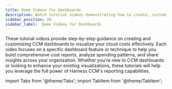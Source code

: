 ```yaml
---
title: Demo Videos for Dashboards  
description: Watch tutorial videos demonstrating how to create, customize, and use CCM dashboards for visualizing and analyzing your cloud costs across multiple providers.
sidebar_position: 20
sidebar_label:  Demo Videos for Dashboards  
---
```


These tutorial videos provide step-by-step guidance on creating and customizing CCM dashboards to visualize your cloud costs effectively. Each video focuses on a specific dashboard feature or technique to help you build comprehensive cost reports, analyze spending patterns, and share insights across your organization. Whether you're new to CCM dashboards or looking to enhance your existing visualizations, these tutorials will help you leverage the full power of Harness CCM's reporting capabilities.

import Tabs from '@theme/Tabs';
import TabItem from '@theme/TabItem';

<style dangerouslySetInnerHTML={{__html: `
  .video-grid {
    display: grid;
    grid-template-columns: repeat(3, 1fr);
    gap: 35px;
    margin: 0 -30px 50px -30px;
    padding: 0 30px;
    max-width: 1200px;
  }
  
  .video-card {
    border: 1px solid var(--ifm-color-emphasis-200);
    border-radius: 12px;
    overflow: hidden;
    box-shadow: 0 3px 10px rgba(0, 0, 0, 0.08);
    transition: transform 0.3s ease, box-shadow 0.3s ease;
    background-color: #f8f9fa;
    transform: scale(1.02);
  }
  
  .video-card:nth-child(4n+1) {
    background-color: #f0f7ff; /* Light pastel blue */
  }
  
  .video-card:nth-child(4n+2) {
    background-color: #f0fff4; /* Light pastel green */
  }
  
  .video-card:nth-child(4n+3) {
    background-color: #fff5f5; /* Light pastel red/pink */
  }
  
  .video-card:nth-child(4n+4) {
    background-color: #faf5ff; /* Light pastel purple */
  }
  
  .video-card:hover {
    transform: translateY(-5px) scale(1.03);
    box-shadow: 0 8px 20px rgba(0, 0, 0, 0.12);
  }
  
  .video-container {
    position: relative;
    padding-bottom: 60%; /* Slightly taller than 16:9 aspect ratio */
    height: 0;
    overflow: hidden;
    border-bottom: 1px solid rgba(0, 0, 0, 0.05);
  }
  
  .video-container iframe {
    position: absolute;
    top: 0;
    left: 0;
    width: 100%;
    height: 100%;
    border: 0;
  }
  
  .video-title {
    padding: 14px 16px;
    font-weight: 600;
    text-align: center;
    color: var(--ifm-color-emphasis-900);
    border-top: 2px solid rgba(0, 0, 0, 0.05);
    letter-spacing: 0.3px;
    font-size: 1.05rem;
    text-shadow: 0 1px 0 rgba(255, 255, 255, 0.8);
  }
  
  /* Dark mode adjustments */
  html[data-theme='dark'] .video-card {
    background-color: var(--ifm-color-emphasis-100);
    border-color: var(--ifm-color-emphasis-300);
  }
  
  html[data-theme='dark'] .video-card:nth-child(4n+1) {
    background-color: rgba(173, 216, 230, 0.1); /* Dark mode pastel blue */
  }
  
  html[data-theme='dark'] .video-card:nth-child(4n+2) {
    background-color: rgba(144, 238, 144, 0.1); /* Dark mode pastel green */
  }
  
  html[data-theme='dark'] .video-card:nth-child(4n+3) {
    background-color: rgba(255, 182, 193, 0.1); /* Dark mode pastel red/pink */
  }
  
  html[data-theme='dark'] .video-card:nth-child(4n+4) {
    background-color: rgba(221, 160, 221, 0.1); /* Dark mode pastel purple */
  }
`}} />

<div className="video-grid">
  <div className="video-card">
    <div className="video-container">
      <iframe src="https://www.youtube.com/embed/vg-mDhocV7o" allowFullScreen></iframe>
    </div>
    <div className="video-title">How to create a text widget</div>
  </div>
  
  <div className="video-card">
    <div className="video-container">
      <iframe src="https://www.youtube.com/embed/ebz827xF75k" allowFullScreen></iframe>
    </div>
    <div className="video-title">How to schedule dashboards to be emailed</div>
  </div>
  
  <div className="video-card">
    <div className="video-container">
      <iframe src="https://www.youtube.com/embed/4bUuDkIsZE0" allowFullScreen></iframe>
    </div>
    <div className="video-title">How to make Pie Charts</div>
  </div>
  
  <div className="video-card">
    <div className="video-container">
      <iframe src="https://www.youtube.com/embed/ZQroZOwv6F8" allowFullScreen></iframe>
    </div>
    <div className="video-title">Creating multi-value visualizations</div>
  </div>
  
  <div className="video-card">
    <div className="video-container">
      <iframe src="https://www.youtube.com/embed/Y2k8-WFJNIE" allowFullScreen></iframe>
    </div>
    <div className="video-title">Setting up forecasting in dashboard tiles</div>
  </div>
  
  <div className="video-card">
    <div className="video-container">
      <iframe src="https://www.youtube.com/embed/NEW0JwY9TfM" allowFullScreen></iframe>
    </div>
    <div className="video-title">Basic Dashboard Filters</div>
  </div>
  
  <div className="video-card">
    <div className="video-container">
      <iframe src="https://www.youtube.com/embed/MwQqRXOBbhw" allowFullScreen></iframe>
    </div>
    <div className="video-title">Basic usage of custom fields</div>
  </div>
  
  <div className="video-card">
    <div className="video-container">
      <iframe src="https://www.youtube.com/embed/JChWdPGGjXw" allowFullScreen></iframe>
    </div>
    <div className="video-title">Filtering with Cost Buckets and Categories</div>
  </div>
  
  <div className="video-card">
    <div className="video-container">
      <iframe src="https://www.youtube.com/embed/OF7ZDYEfHjw" allowFullScreen></iframe>
    </div>
    <div className="video-title">Advanced filtering techniques</div>
  </div>
  
  <div className="video-card">
    <div className="video-container">
      <iframe src="https://www.youtube.com/embed/2BkJjF2XMOE" allowFullScreen></iframe>
    </div>
    <div className="video-title">Filtering dashboards with month filters</div>
  </div>
  
  <div className="video-card">
    <div className="video-container">
      <iframe src="https://www.youtube.com/embed/QxkoEVDpRy0" allowFullScreen></iframe>
    </div>
    <div className="video-title">Entry level pivoting</div>
  </div>
  
  <div className="video-card">
    <div className="video-container">
      <iframe src="https://www.youtube.com/embed/89O6BblEQ" allowFullScreen></iframe>
    </div>
    <div className="video-title">Using 2 pivots in a dashboard widget</div>
  </div>
</div>